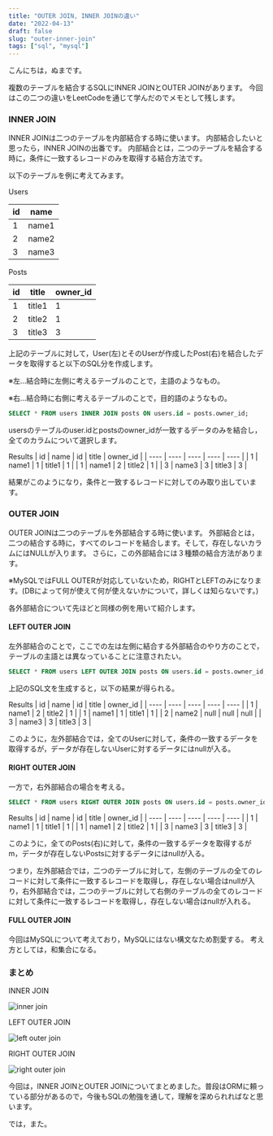 ```yaml
---
title: "OUTER JOIN, INNER JOINの違い"
date: "2022-04-13"
draft: false
slug: "outer-inner-join"
tags: ["sql", "mysql"]
---
```


こんにちは，ぬまです。

複数のテーブルを結合するSQLにINNER JOINとOUTER JOINがあります。
今回はこの二つの違いをLeetCodeを通じて学んだのでメモとして残します。

### INNER JOIN
INNER JOINは二つのテーブルを内部結合する時に使います。
内部結合したいと思ったら，INNER JOINの出番です。
内部結合とは，二つのテーブルを結合する時に，条件に一致するレコードのみを取得する結合方法です。

以下のテーブルを例に考えてみます。

Users

| id | name |
| ---- | ---- |
| 1 | name1 |
| 2 | name2 |
| 3 | name3 |

Posts

| id | title | owner_id |
| ---- | ---- | ---- |
| 1 | title1 | 1 |
| 2 | title2 | 1 |
| 3 | title3 | 3 |

上記のテーブルに対して，User(左)とそのUserが作成したPost(右)を結合したデータを取得すると以下のSQL分を作成します。

※左...結合時に左側に考えるテーブルのことで，主語のようなもの。

※右...結合時に右側に考えるテーブルのことで，目的語のようなもの。

```sql
SELECT * FROM users INNER JOIN posts ON users.id = posts.owner_id;
```
usersのテーブルのuser.idとpostsのowner_idが一致するデータのみを結合し，全てのカラムについて選択します。

Results
| id | name | id | title | owner_id |
| ---- | ---- | ---- | ---- | ---- |
| 1 | name1 | 1 | title1 | 1 |
| 1 | name1 | 2 | title2 | 1 |
| 3 | name3 | 3 | title3 | 3 |

結果がこのようになり，条件と一致するレコードに対してのみ取り出しています。

### OUTER JOIN
OUTER JOINは二つのテーブルを外部結合する時に使います。
外部結合とは，二つの結合する時に，すべてのレコードを結合します。そして，存在しないカラムにはNULLが入ります。
さらに，この外部結合には３種類の結合方法があります。

※MySQLではFULL OUTERが対応していないため，RIGHTとLEFTのみになります。(DBによって何が使えて何が使えないかについて，詳しくは知らないです。)

各外部結合について先ほどと同様の例を用いて紹介します。

#### LEFT OUTER JOIN
左外部結合のことで，ここでの左は左側に結合する外部結合のやり方のことで，テーブルの主語とは異なっていることに注意されたい。

```sql
SELECT * FROM users LEFT OUTER JOIN posts ON users.id = posts.owner_id;
```
上記のSQL文を生成すると，以下の結果が得られる。

Results
| id | name | id | title | owner_id |
| ---- | ---- | ---- | ---- | ---- |
| 1 | name1 | 2 | title2 | 1 |
| 1 | name1 | 1 | title1 | 1 |
| 2 | name2 | null | null | null |
| 3 | name3 | 3 | title3 | 3 |

このように，左外部結合では，全てのUserに対して，条件の一致するデータを取得するが，データが存在しないUserに対するデータにはnullが入る。

#### RIGHT OUTER JOIN
一方で，右外部結合の場合を考える。

```sql
SELECT * FROM users RIGHT OUTER JOIN posts ON users.id = posts.owner_id;
```

Results
| id | name | id | title | owner_id |
| ---- | ---- | ---- | ---- | ---- |
| 1 | name1 | 1 | title1 | 1 |
| 1 | name1 | 2 | title2 | 1 |
| 3 | name3 | 3 | title3 | 3 |

このように，全てのPosts(右)に対して，条件の一致するデータを取得するがm，データが存在しないPostsに対するデータにはnullが入る。

つまり，左外部結合では，二つのテーブルに対して，左側のテーブルの全てのレコードに対して条件に一致するレコードを取得し，存在しない場合はnullが入り，右外部結合では，二つのテーブルに対して右側のテーブルの全てのレコードに対して条件に一致するレコードを取得し，存在しない場合はnullが入れる。

#### FULL OUTER JOIN
今回はMySQLについて考えており，MySQLにはない構文なため割愛する。
考え方としては，和集合になる。

### まとめ
INNER JOIN

![inner join](/posts/inner_join.png)

LEFT OUTER JOIN

![left outer join](/posts/left_outer_join.png)


RIGHT OUTER JOIN

![right outer join](/posts/right_outer_join.png)

今回は，INNER JOINとOUTER JOINについてまとめました。普段はORMに頼っている部分があるので，今後もSQLの勉強を通して，理解を深められればなと思います。

では，また。
